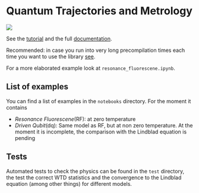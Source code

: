 # Quantum Trajectories and Metrology
[![](https://img.shields.io/badge/docs-maker?style=flat&color=blue&link=https%3A%2F%2Fste1nb0ck.github.io%2FQuTaM.jl%2Fdev%2Findex.html)](https://ste1nb0ck.github.io/QuTaM.jl/dev/index.html)

See the [tutorial](https://ste1nb0ck.github.io/QuTaM.jl/dev/tutorial.html) 
and the full [documentation](https://ste1nb0ck.github.io/QuTaM.jl/dev/index.html).

Recommended: in case you run into very long precompilation times each time you want to use the library [see](https://www.youtube.com/watch?v=_3vJSBk0Bls&t=15s).

For a more elaborated example look at `resonance_fluorescene.ipynb`.

## List of examples
You can find a list of examples in the `notebooks` directory. For the moment it contains
- _Resonance Fluorescene_(RF): at zero temperature 
- _Driven Qubit_(dq): Same model as RF, but at non zero temperature. At the moment it is incomplete, the comparison with the Lindblad equation is pending

## Tests
Automated tests to check the physics can be found in the `test` directory, the test the correct WTD statistics and the convergence to the 
Lindblad equation (among other things) for different models.
